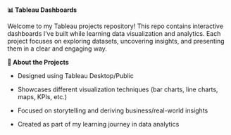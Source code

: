 **📊 Tableau Dashboards**

Welcome to my Tableau projects repository!
This repo contains interactive dashboards I’ve built while learning data visualization and analytics. Each project focuses on exploring datasets, uncovering insights, and presenting them in a clear and engaging way.

 **🚀 About the Projects**

- Designed using Tableau Desktop/Public
  
- Showcases different visualization techniques (bar charts, line charts, maps, KPIs, etc.)

- Focused on storytelling and deriving business/real-world insights

- Created as part of my learning journey in data analytics
